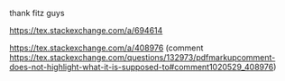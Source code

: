 

thank fitz guys

https://tex.stackexchange.com/a/694614

https://tex.stackexchange.com/a/408976 (comment https://tex.stackexchange.com/questions/132973/pdfmarkupcomment-does-not-highlight-what-it-is-supposed-to#comment1020529_408976)

